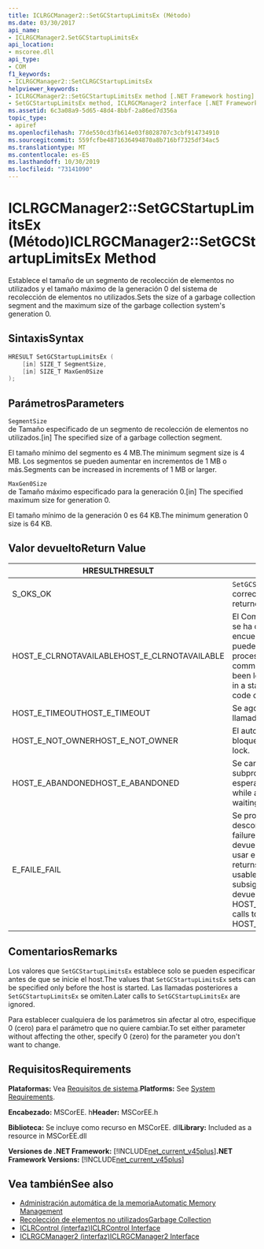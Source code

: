 ```yaml
---
title: ICLRGCManager2::SetGCStartupLimitsEx (Método)
ms.date: 03/30/2017
api_name:
- ICLRGCManager2.SetGCStartupLimitsEx
api_location:
- mscoree.dll
api_type:
- COM
f1_keywords:
- ICLRGCManager2::SetCLRGCStartupLimitsEx
helpviewer_keywords:
- ICLRGCManager2::SetGCStartupLimitsEx method [.NET Framework hosting]
- SetGCStartupLimitsEx method, ICLRGCManager2 interface [.NET Framework hosting]
ms.assetid: 6c3a08a9-5d65-48d4-8bbf-2a86ed7d356a
topic_type:
- apiref
ms.openlocfilehash: 77de550cd3fb614e03f8028707c3cbf914734910
ms.sourcegitcommit: 559fcfbe4871636494870a8b716bf7325df34ac5
ms.translationtype: MT
ms.contentlocale: es-ES
ms.lasthandoff: 10/30/2019
ms.locfileid: "73141090"
---
```

# <a name="iclrgcmanager2setgcstartuplimitsex-method"></a><span data-ttu-id="5ff93-102">ICLRGCManager2::SetGCStartupLimitsEx (Método)</span><span class="sxs-lookup"><span data-stu-id="5ff93-102">ICLRGCManager2::SetGCStartupLimitsEx Method</span></span>
<span data-ttu-id="5ff93-103">Establece el tamaño de un segmento de recolección de elementos no utilizados y el tamaño máximo de la generación 0 del sistema de recolección de elementos no utilizados.</span><span class="sxs-lookup"><span data-stu-id="5ff93-103">Sets the size of a garbage collection segment and the maximum size of the garbage collection system's generation 0.</span></span>  
  
## <a name="syntax"></a><span data-ttu-id="5ff93-104">Sintaxis</span><span class="sxs-lookup"><span data-stu-id="5ff93-104">Syntax</span></span>  
  
```cpp  
HRESULT SetGCStartupLimitsEx (  
    [in] SIZE_T SegmentSize,   
    [in] SIZE_T MaxGen0Size  
);  
```  
  
## <a name="parameters"></a><span data-ttu-id="5ff93-105">Parámetros</span><span class="sxs-lookup"><span data-stu-id="5ff93-105">Parameters</span></span>  
 `SegmentSize`  
 <span data-ttu-id="5ff93-106">de Tamaño especificado de un segmento de recolección de elementos no utilizados.</span><span class="sxs-lookup"><span data-stu-id="5ff93-106">[in] The specified size of a garbage collection segment.</span></span>  
  
 <span data-ttu-id="5ff93-107">El tamaño mínimo del segmento es 4 MB.</span><span class="sxs-lookup"><span data-stu-id="5ff93-107">The minimum segment size is 4 MB.</span></span> <span data-ttu-id="5ff93-108">Los segmentos se pueden aumentar en incrementos de 1 MB o más.</span><span class="sxs-lookup"><span data-stu-id="5ff93-108">Segments can be increased in increments of 1 MB or larger.</span></span>  
  
 `MaxGen0Size`  
 <span data-ttu-id="5ff93-109">de Tamaño máximo especificado para la generación 0.</span><span class="sxs-lookup"><span data-stu-id="5ff93-109">[in] The specified maximum size for generation 0.</span></span>  
  
 <span data-ttu-id="5ff93-110">El tamaño mínimo de la generación 0 es 64 KB.</span><span class="sxs-lookup"><span data-stu-id="5ff93-110">The minimum generation 0 size is 64 KB.</span></span>  
  
## <a name="return-value"></a><span data-ttu-id="5ff93-111">Valor devuelto</span><span class="sxs-lookup"><span data-stu-id="5ff93-111">Return Value</span></span>  
  
|<span data-ttu-id="5ff93-112">HRESULT</span><span class="sxs-lookup"><span data-stu-id="5ff93-112">HRESULT</span></span>|<span data-ttu-id="5ff93-113">Descripción</span><span class="sxs-lookup"><span data-stu-id="5ff93-113">Description</span></span>|  
|-------------|-----------------|  
|<span data-ttu-id="5ff93-114">S_OK</span><span class="sxs-lookup"><span data-stu-id="5ff93-114">S_OK</span></span>|<span data-ttu-id="5ff93-115">`SetGCStartupLimitsEx` devolvió correctamente.</span><span class="sxs-lookup"><span data-stu-id="5ff93-115">`SetGCStartupLimitsEx` returned successfully.</span></span>|  
|<span data-ttu-id="5ff93-116">HOST_E_CLRNOTAVAILABLE</span><span class="sxs-lookup"><span data-stu-id="5ff93-116">HOST_E_CLRNOTAVAILABLE</span></span>|<span data-ttu-id="5ff93-117">El Common Language Runtime (CLR) no se ha cargado en un proceso o el CLR se encuentra en un estado en el que no puede ejecutar código administrado ni procesar la llamada correctamente.</span><span class="sxs-lookup"><span data-stu-id="5ff93-117">The common language runtime (CLR) has not been loaded into a process, or the CLR is in a state in which it cannot run managed code or process the call successfully.</span></span>|  
|<span data-ttu-id="5ff93-118">HOST_E_TIMEOUT</span><span class="sxs-lookup"><span data-stu-id="5ff93-118">HOST_E_TIMEOUT</span></span>|<span data-ttu-id="5ff93-119">Se agotó el tiempo de espera de la llamada.</span><span class="sxs-lookup"><span data-stu-id="5ff93-119">The call timed out.</span></span>|  
|<span data-ttu-id="5ff93-120">HOST_E_NOT_OWNER</span><span class="sxs-lookup"><span data-stu-id="5ff93-120">HOST_E_NOT_OWNER</span></span>|<span data-ttu-id="5ff93-121">El autor de la llamada no posee el bloqueo.</span><span class="sxs-lookup"><span data-stu-id="5ff93-121">The caller does not own the lock.</span></span>|  
|<span data-ttu-id="5ff93-122">HOST_E_ABANDONED</span><span class="sxs-lookup"><span data-stu-id="5ff93-122">HOST_E_ABANDONED</span></span>|<span data-ttu-id="5ff93-123">Se canceló un evento mientras un subproceso o fibra bloqueados estaba esperando en él.</span><span class="sxs-lookup"><span data-stu-id="5ff93-123">An event was canceled while a blocked thread or fiber was waiting on it.</span></span>|  
|<span data-ttu-id="5ff93-124">E_FAIL</span><span class="sxs-lookup"><span data-stu-id="5ff93-124">E_FAIL</span></span>|<span data-ttu-id="5ff93-125">Se produjo un error grave desconocido.</span><span class="sxs-lookup"><span data-stu-id="5ff93-125">An unknown catastrophic failure occurred.</span></span> <span data-ttu-id="5ff93-126">Una vez que un método devuelve E_FAIL, el CLR ya no se puede usar en el proceso.</span><span class="sxs-lookup"><span data-stu-id="5ff93-126">After a method returns E_FAIL, the CLR is no longer usable within the process.</span></span> <span data-ttu-id="5ff93-127">Las llamadas subsiguientes a métodos de hospedaje devuelven HOST_E_CLRNOTAVAILABLE.</span><span class="sxs-lookup"><span data-stu-id="5ff93-127">Subsequent calls to hosting methods return HOST_E_CLRNOTAVAILABLE.</span></span>|  
  
## <a name="remarks"></a><span data-ttu-id="5ff93-128">Comentarios</span><span class="sxs-lookup"><span data-stu-id="5ff93-128">Remarks</span></span>  
 <span data-ttu-id="5ff93-129">Los valores que `SetGCStartupLimitsEx` establece solo se pueden especificar antes de que se inicie el host.</span><span class="sxs-lookup"><span data-stu-id="5ff93-129">The values that `SetGCStartupLimitsEx` sets can be specified only before the host is started.</span></span> <span data-ttu-id="5ff93-130">Las llamadas posteriores a `SetGCStartupLimitsEx` se omiten.</span><span class="sxs-lookup"><span data-stu-id="5ff93-130">Later calls to `SetGCStartupLimitsEx` are ignored.</span></span>  
  
 <span data-ttu-id="5ff93-131">Para establecer cualquiera de los parámetros sin afectar al otro, especifique 0 (cero) para el parámetro que no quiere cambiar.</span><span class="sxs-lookup"><span data-stu-id="5ff93-131">To set either parameter without affecting the other, specify 0 (zero) for the parameter you don't want to change.</span></span>  
  
## <a name="requirements"></a><span data-ttu-id="5ff93-132">Requisitos</span><span class="sxs-lookup"><span data-stu-id="5ff93-132">Requirements</span></span>  
 <span data-ttu-id="5ff93-133">**Plataformas:** Vea [Requisitos de sistema](../../../../docs/framework/get-started/system-requirements.md).</span><span class="sxs-lookup"><span data-stu-id="5ff93-133">**Platforms:** See [System Requirements](../../../../docs/framework/get-started/system-requirements.md).</span></span>  
  
 <span data-ttu-id="5ff93-134">**Encabezado:** MSCorEE. h</span><span class="sxs-lookup"><span data-stu-id="5ff93-134">**Header:** MSCorEE.h</span></span>  
  
 <span data-ttu-id="5ff93-135">**Biblioteca:** Se incluye como recurso en MSCorEE. dll</span><span class="sxs-lookup"><span data-stu-id="5ff93-135">**Library:** Included as a resource in MSCorEE.dll</span></span>  
  
 <span data-ttu-id="5ff93-136">**Versiones de .NET Framework:** [!INCLUDE[net_current_v45plus](../../../../includes/net-current-v45plus-md.md)]</span><span class="sxs-lookup"><span data-stu-id="5ff93-136">**.NET Framework Versions:** [!INCLUDE[net_current_v45plus](../../../../includes/net-current-v45plus-md.md)]</span></span>  
  
## <a name="see-also"></a><span data-ttu-id="5ff93-137">Vea también</span><span class="sxs-lookup"><span data-stu-id="5ff93-137">See also</span></span>

- [<span data-ttu-id="5ff93-138">Administración automática de la memoria</span><span class="sxs-lookup"><span data-stu-id="5ff93-138">Automatic Memory Management</span></span>](../../../standard/automatic-memory-management.md)
- [<span data-ttu-id="5ff93-139">Recolección de elementos no utilizados</span><span class="sxs-lookup"><span data-stu-id="5ff93-139">Garbage Collection</span></span>](../../../standard/garbage-collection/index.md)
- [<span data-ttu-id="5ff93-140">ICLRControl (interfaz)</span><span class="sxs-lookup"><span data-stu-id="5ff93-140">ICLRControl Interface</span></span>](../../../../docs/framework/unmanaged-api/hosting/iclrcontrol-interface.md)
- [<span data-ttu-id="5ff93-141">ICLRGCManager2 (interfaz)</span><span class="sxs-lookup"><span data-stu-id="5ff93-141">ICLRGCManager2 Interface</span></span>](../../../../docs/framework/unmanaged-api/hosting/iclrgcmanager2-interface.md)
